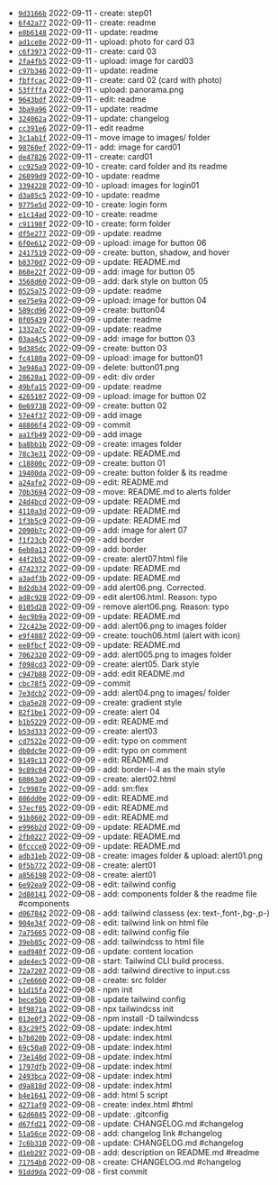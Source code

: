 *  [`9d3166b`](https://github.com/dotdwebo/learn-tailwindcss/commit/9d3166b) 2022-09-11 - create: step01
*  [`6f42a77`](https://github.com/dotdwebo/learn-tailwindcss/commit/6f42a77) 2022-09-11 - create: readme
*  [`e8b6148`](https://github.com/dotdwebo/learn-tailwindcss/commit/e8b6148) 2022-09-11 - update: readme
*  [`ad1ce8e`](https://github.com/dotdwebo/learn-tailwindcss/commit/ad1ce8e) 2022-09-11 - upload: photo for card 03
*  [`c6f3973`](https://github.com/dotdwebo/learn-tailwindcss/commit/c6f3973) 2022-09-11 - create: card 03
*  [`2fa4fb5`](https://github.com/dotdwebo/learn-tailwindcss/commit/2fa4fb5) 2022-09-11 - upload: image for card03
*  [`c97b346`](https://github.com/dotdwebo/learn-tailwindcss/commit/c97b346) 2022-09-11 - update: readme
*  [`fbffcac`](https://github.com/dotdwebo/learn-tailwindcss/commit/fbffcac) 2022-09-11 - create: card 02 (card with photo)
*  [`53ffffa`](https://github.com/dotdwebo/learn-tailwindcss/commit/53ffffa) 2022-09-11 - upload: panorama.png
*  [`9643bdf`](https://github.com/dotdwebo/learn-tailwindcss/commit/9643bdf) 2022-09-11 - edit: readme
*  [`3ba9a96`](https://github.com/dotdwebo/learn-tailwindcss/commit/3ba9a96) 2022-09-11 - update: readme
*  [`324062a`](https://github.com/dotdwebo/learn-tailwindcss/commit/324062a) 2022-09-11 - update: changelog
*  [`cc391e6`](https://github.com/dotdwebo/learn-tailwindcss/commit/cc391e6) 2022-09-11 - edit readme
*  [`3c1ab1f`](https://github.com/dotdwebo/learn-tailwindcss/commit/3c1ab1f) 2022-09-11 - move image to images/ folder
*  [`98760ef`](https://github.com/dotdwebo/learn-tailwindcss/commit/98760ef) 2022-09-11 - add: image for card01
*  [`de47826`](https://github.com/dotdwebo/learn-tailwindcss/commit/de47826) 2022-09-11 - create: card01
*  [`cc925a9`](https://github.com/dotdwebo/learn-tailwindcss/commit/cc925a9) 2022-09-10 - create: card folder and its readme
*  [`26899d9`](https://github.com/dotdwebo/learn-tailwindcss/commit/26899d9) 2022-09-10 - update: readme
*  [`3394228`](https://github.com/dotdwebo/learn-tailwindcss/commit/3394228) 2022-09-10 - upload: images for login01
*  [`d3a85c5`](https://github.com/dotdwebo/learn-tailwindcss/commit/d3a85c5) 2022-09-10 - update: readme
*  [`9775e5d`](https://github.com/dotdwebo/learn-tailwindcss/commit/9775e5d) 2022-09-10 - create: login form
*  [`e1c14ad`](https://github.com/dotdwebo/learn-tailwindcss/commit/e1c14ad) 2022-09-10 - create: readme
*  [`c91198f`](https://github.com/dotdwebo/learn-tailwindcss/commit/c91198f) 2022-09-10 - create: form folder
*  [`df5e277`](https://github.com/dotdwebo/learn-tailwindcss/commit/df5e277) 2022-09-09 - update: readme
*  [`6f0e612`](https://github.com/dotdwebo/learn-tailwindcss/commit/6f0e612) 2022-09-09 - upload: image for button 06
*  [`2417519`](https://github.com/dotdwebo/learn-tailwindcss/commit/2417519) 2022-09-09 - create: button, shadow, and hover
*  [`b8370d7`](https://github.com/dotdwebo/learn-tailwindcss/commit/b8370d7) 2022-09-09 - update: README.md
*  [`868e22f`](https://github.com/dotdwebo/learn-tailwindcss/commit/868e22f) 2022-09-09 - add: image for button 05
*  [`3568d60`](https://github.com/dotdwebo/learn-tailwindcss/commit/3568d60) 2022-09-09 - add: dark style on button 05
*  [`0525a75`](https://github.com/dotdwebo/learn-tailwindcss/commit/0525a75) 2022-09-09 - update: readme
*  [`ee75e9a`](https://github.com/dotdwebo/learn-tailwindcss/commit/ee75e9a) 2022-09-09 - upload: image for button 04
*  [`589cd96`](https://github.com/dotdwebo/learn-tailwindcss/commit/589cd96) 2022-09-09 - create: button04
*  [`0f05439`](https://github.com/dotdwebo/learn-tailwindcss/commit/0f05439) 2022-09-09 - update: readme
*  [`1332a7c`](https://github.com/dotdwebo/learn-tailwindcss/commit/1332a7c) 2022-09-09 - update: readme
*  [`03aa4c5`](https://github.com/dotdwebo/learn-tailwindcss/commit/03aa4c5) 2022-09-09 - add: image for button 03
*  [`9d385dc`](https://github.com/dotdwebo/learn-tailwindcss/commit/9d385dc) 2022-09-09 - create: button 03
*  [`fc4180a`](https://github.com/dotdwebo/learn-tailwindcss/commit/fc4180a) 2022-09-09 - upload: image for button01
*  [`3e946a3`](https://github.com/dotdwebo/learn-tailwindcss/commit/3e946a3) 2022-09-09 - delete: button01.png
*  [`28628a1`](https://github.com/dotdwebo/learn-tailwindcss/commit/28628a1) 2022-09-09 - edit: div order
*  [`49bfa15`](https://github.com/dotdwebo/learn-tailwindcss/commit/49bfa15) 2022-09-09 - update: readme
*  [`4265107`](https://github.com/dotdwebo/learn-tailwindcss/commit/4265107) 2022-09-09 - upload: image for button 02
*  [`0e69738`](https://github.com/dotdwebo/learn-tailwindcss/commit/0e69738) 2022-09-09 - create: button 02
*  [`57e4f37`](https://github.com/dotdwebo/learn-tailwindcss/commit/57e4f37) 2022-09-09 - add image
*  [`48806f4`](https://github.com/dotdwebo/learn-tailwindcss/commit/48806f4) 2022-09-09 - commit
*  [`aa1fb49`](https://github.com/dotdwebo/learn-tailwindcss/commit/aa1fb49) 2022-09-09 - add image
*  [`ba8bb1b`](https://github.com/dotdwebo/learn-tailwindcss/commit/ba8bb1b) 2022-09-09 - create: images folder
*  [`78c3e31`](https://github.com/dotdwebo/learn-tailwindcss/commit/78c3e31) 2022-09-09 - update: README.md
*  [`c18800c`](https://github.com/dotdwebo/learn-tailwindcss/commit/c18800c) 2022-09-09 - create: button 01
*  [`19400da`](https://github.com/dotdwebo/learn-tailwindcss/commit/19400da) 2022-09-09 - create: button folder & its readme
*  [`a24afe2`](https://github.com/dotdwebo/learn-tailwindcss/commit/a24afe2) 2022-09-09 - edit: README.md
*  [`70b3694`](https://github.com/dotdwebo/learn-tailwindcss/commit/70b3694) 2022-09-09 - move: README.md to alerts folder
*  [`24d4bcd`](https://github.com/dotdwebo/learn-tailwindcss/commit/24d4bcd) 2022-09-09 - update: README.md
*  [`4110a3d`](https://github.com/dotdwebo/learn-tailwindcss/commit/4110a3d) 2022-09-09 - update: README.md
*  [`1f3b5c9`](https://github.com/dotdwebo/learn-tailwindcss/commit/1f3b5c9) 2022-09-09 - update: README.md
*  [`2090b7c`](https://github.com/dotdwebo/learn-tailwindcss/commit/2090b7c) 2022-09-09 - add: image for alert 07
*  [`f1f23cb`](https://github.com/dotdwebo/learn-tailwindcss/commit/f1f23cb) 2022-09-09 - add border
*  [`6eb0a13`](https://github.com/dotdwebo/learn-tailwindcss/commit/6eb0a13) 2022-09-09 - add: border
*  [`44f2b52`](https://github.com/dotdwebo/learn-tailwindcss/commit/44f2b52) 2022-09-09 - create: alert07.html file
*  [`4742372`](https://github.com/dotdwebo/learn-tailwindcss/commit/4742372) 2022-09-09 - update: README.md
*  [`a3adf3b`](https://github.com/dotdwebo/learn-tailwindcss/commit/a3adf3b) 2022-09-09 - update: README.md
*  [`8d2db34`](https://github.com/dotdwebo/learn-tailwindcss/commit/8d2db34) 2022-09-09 - add alert06.png. Corrected.
*  [`ad8c928`](https://github.com/dotdwebo/learn-tailwindcss/commit/ad8c928) 2022-09-09 - edit alert06.html. Reason: typo
*  [`0105d28`](https://github.com/dotdwebo/learn-tailwindcss/commit/0105d28) 2022-09-09 - remove alert06.png. Reason: typo
*  [`4ec9b9a`](https://github.com/dotdwebo/learn-tailwindcss/commit/4ec9b9a) 2022-09-09 - update: README.md
*  [`72c423e`](https://github.com/dotdwebo/learn-tailwindcss/commit/72c423e) 2022-09-09 - add: alert06.png to images folder
*  [`e9f4887`](https://github.com/dotdwebo/learn-tailwindcss/commit/e9f4887) 2022-09-09 - create: touch06.html (alert with icon)
*  [`ee8fbcf`](https://github.com/dotdwebo/learn-tailwindcss/commit/ee8fbcf) 2022-09-09 - update: README.md
*  [`7062320`](https://github.com/dotdwebo/learn-tailwindcss/commit/7062320) 2022-09-09 - add: alert005.png to images folder
*  [`f098cd3`](https://github.com/dotdwebo/learn-tailwindcss/commit/f098cd3) 2022-09-09 - create: alert05. Dark style
*  [`c947b88`](https://github.com/dotdwebo/learn-tailwindcss/commit/c947b88) 2022-09-09 - add: edit README.md
*  [`cbc78f5`](https://github.com/dotdwebo/learn-tailwindcss/commit/cbc78f5) 2022-09-09 - commit
*  [`7e3dcb2`](https://github.com/dotdwebo/learn-tailwindcss/commit/7e3dcb2) 2022-09-09 - add: alert04.png to images/ folder
*  [`cba5e28`](https://github.com/dotdwebo/learn-tailwindcss/commit/cba5e28) 2022-09-09 - create: gradient style
*  [`82f1be1`](https://github.com/dotdwebo/learn-tailwindcss/commit/82f1be1) 2022-09-09 - create: alert 04
*  [`b1b5229`](https://github.com/dotdwebo/learn-tailwindcss/commit/b1b5229) 2022-09-09 - edit: README.md
*  [`b53d333`](https://github.com/dotdwebo/learn-tailwindcss/commit/b53d333) 2022-09-09 - create: alert03
*  [`cd7522e`](https://github.com/dotdwebo/learn-tailwindcss/commit/cd7522e) 2022-09-09 - edit: typo on comment
*  [`db0dc9e`](https://github.com/dotdwebo/learn-tailwindcss/commit/db0dc9e) 2022-09-09 - edit: typo on comment
*  [`9149c13`](https://github.com/dotdwebo/learn-tailwindcss/commit/9149c13) 2022-09-09 - edit: README.md
*  [`9c89c04`](https://github.com/dotdwebo/learn-tailwindcss/commit/9c89c04) 2022-09-09 - add: border-l-4 as the main style
*  [`68063a0`](https://github.com/dotdwebo/learn-tailwindcss/commit/68063a0) 2022-09-09 - create: alert02.html
*  [`7c9987e`](https://github.com/dotdwebo/learn-tailwindcss/commit/7c9987e) 2022-09-09 - add: sm:flex
*  [`886dd0e`](https://github.com/dotdwebo/learn-tailwindcss/commit/886dd0e) 2022-09-09 - edit: README.md
*  [`57ecf05`](https://github.com/dotdwebo/learn-tailwindcss/commit/57ecf05) 2022-09-09 - edit: README.md
*  [`91b8602`](https://github.com/dotdwebo/learn-tailwindcss/commit/91b8602) 2022-09-09 - edit: README.md
*  [`e996b2d`](https://github.com/dotdwebo/learn-tailwindcss/commit/e996b2d) 2022-09-09 - update: README.md
*  [`2fb0227`](https://github.com/dotdwebo/learn-tailwindcss/commit/2fb0227) 2022-09-09 - update: README.md
*  [`0fccce0`](https://github.com/dotdwebo/learn-tailwindcss/commit/0fccce0) 2022-09-09 - update: README.md
*  [`adb31eb`](https://github.com/dotdwebo/learn-tailwindcss/commit/adb31eb) 2022-09-08 - create: images folder & upload: alert01.png
*  [`0f5b772`](https://github.com/dotdwebo/learn-tailwindcss/commit/0f5b772) 2022-09-08 - create: alert01
*  [`a856198`](https://github.com/dotdwebo/learn-tailwindcss/commit/a856198) 2022-09-08 - create: alert01
*  [`6e92ea9`](https://github.com/dotdwebo/learn-tailwindcss/commit/6e92ea9) 2022-09-08 - edit: tailwind config
*  [`2d80141`](https://github.com/dotdwebo/learn-tailwindcss/commit/2d80141) 2022-09-08 - add: components folder & the readme file #components
*  [`d067842`](https://github.com/dotdwebo/learn-tailwindcss/commit/d067842) 2022-09-08 - add: tailwind classess (ex: text-,font-,bg-,p-)
*  [`904e34f`](https://github.com/dotdwebo/learn-tailwindcss/commit/904e34f) 2022-09-08 - edit: tailwind link on html file
*  [`7a75665`](https://github.com/dotdwebo/learn-tailwindcss/commit/7a75665) 2022-09-08 - edit: tailwind config file
*  [`39eb85c`](https://github.com/dotdwebo/learn-tailwindcss/commit/39eb85c) 2022-09-08 - add: tailwindcss to html file
*  [`ead940f`](https://github.com/dotdwebo/learn-tailwindcss/commit/ead940f) 2022-09-08 - update: content location
*  [`ade4ec5`](https://github.com/dotdwebo/learn-tailwindcss/commit/ade4ec5) 2022-09-08 - start: Tailwind CLI build process.
*  [`72a7207`](https://github.com/dotdwebo/learn-tailwindcss/commit/72a7207) 2022-09-08 - add: tailwind directive to input.css
*  [`c7e6660`](https://github.com/dotdwebo/learn-tailwindcss/commit/c7e6660) 2022-09-08 - create: src folder
*  [`b1d15fa`](https://github.com/dotdwebo/learn-tailwindcss/commit/b1d15fa) 2022-09-08 - npm init
*  [`bece5b6`](https://github.com/dotdwebo/learn-tailwindcss/commit/bece5b6) 2022-09-08 - update tailwind config
*  [`8f9871a`](https://github.com/dotdwebo/learn-tailwindcss/commit/8f9871a) 2022-09-08 - npx tailwindcss init
*  [`013e0f3`](https://github.com/dotdwebo/learn-tailwindcss/commit/013e0f3) 2022-09-08 - npm install -D tailwindcss
*  [`83c29f5`](https://github.com/dotdwebo/learn-tailwindcss/commit/83c29f5) 2022-09-08 - update: index.html
*  [`b7b020b`](https://github.com/dotdwebo/learn-tailwindcss/commit/b7b020b) 2022-09-08 - update: index.html
*  [`69c50a0`](https://github.com/dotdwebo/learn-tailwindcss/commit/69c50a0) 2022-09-08 - update: index.html
*  [`73e140d`](https://github.com/dotdwebo/learn-tailwindcss/commit/73e140d) 2022-09-08 - update: index.html
*  [`1797dfb`](https://github.com/dotdwebo/learn-tailwindcss/commit/1797dfb) 2022-09-08 - update: index.html
*  [`2493bca`](https://github.com/dotdwebo/learn-tailwindcss/commit/2493bca) 2022-09-08 - update: index.html
*  [`d9a818d`](https://github.com/dotdwebo/learn-tailwindcss/commit/d9a818d) 2022-09-08 - update: index.html
*  [`b4e1641`](https://github.com/dotdwebo/learn-tailwindcss/commit/b4e1641) 2022-09-08 - add: html 5 script
*  [`4271af0`](https://github.com/dotdwebo/learn-tailwindcss/commit/4271af0) 2022-09-08 - create: index.html #html
*  [`62d6045`](https://github.com/dotdwebo/learn-tailwindcss/commit/62d6045) 2022-09-08 - update: .gitconfig
*  [`d67fd21`](https://github.com/dotdwebo/learn-tailwindcss/commit/d67fd21) 2022-09-08 - update: CHANGELOG.md #changelog
*  [`51a56ce`](https://github.com/dotdwebo/learn-tailwindcss/commit/51a56ce) 2022-09-08 - add: changelog link #changelog
*  [`7c6b310`](https://github.com/dotdwebo/learn-tailwindcss/commit/7c6b310) 2022-09-08 - update: CHANGELOG.md #changelog
*  [`d1eb297`](https://github.com/dotdwebo/learn-tailwindcss/commit/d1eb297) 2022-09-08 - add: description on README.md #readme
*  [`71754b8`](https://github.com/dotdwebo/learn-tailwindcss/commit/71754b8) 2022-09-08 - create: CHANGELOG.md #changelog
*  [`91dd9da`](https://github.com/dotdwebo/learn-tailwindcss/commit/91dd9da) 2022-09-08 - first commit
